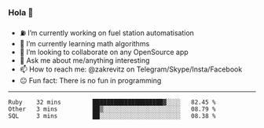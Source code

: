 ### Hola 👋
- ⛽️ I’m currently working on fuel station automatisation
- 🧮 I’m currently learning math algorithms
- 👀 I’m looking to collaborate on any OpenSource app
- 💬 Ask me about me/anything interesting
- 📫 How to reach me: @zakrevitz on Telegram/Skype/Insta/Facebook
- 😐 Fun fact: There is no fun in programming


---
<!--START_SECTION:waka-->
```text
Ruby    32 mins         ████████████████████▓░░░░   82.45 % 
Other   3 mins          ██▒░░░░░░░░░░░░░░░░░░░░░░   08.79 % 
SQL     3 mins          ██░░░░░░░░░░░░░░░░░░░░░░░   08.38 % 
```
<!--END_SECTION:waka-->
